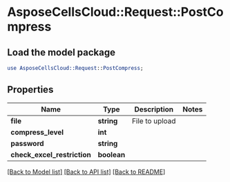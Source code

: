 # AsposeCellsCloud::Request::PostCompress 

## Load the model package
```perl
use AsposeCellsCloud::Request::PostCompress;
```

## Properties
Name | Type | Description | Notes
------------ | ------------- | ------------- | -------------
**file** | **string** | File to upload |
**compress_level** | **int** |  |
**password** | **string** |  |
**check_excel_restriction** | **boolean** |  |  

[[Back to Model list]](../README.md#documentation-for-requests) [[Back to API list]](../README.md#documentation-for-api-endpoints) [[Back to README]](../README.md)

